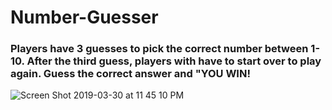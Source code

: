 # Number-Guesser
<h3>Players have 3 guesses to pick the correct number between 1-10. 
After the third guess, players with have to start over to play again. 
Guess the correct answer and "YOU WIN!</h3>



![Screen Shot 2019-03-30 at 11 45 10 PM](https://user-images.githubusercontent.com/37090867/55284494-e917a300-5345-11e9-93e8-6dc67b976e06.png)
